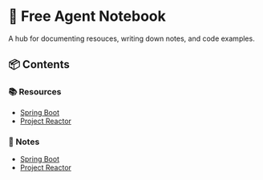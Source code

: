 
# 📓 Free Agent Notebook

A hub for documenting resouces, writing down notes, and code examples.

## 📦 Contents

### 📚 Resources

- [Spring Boot](NoteBook/Resources/SpringBoot/UsefulLinks.md)
- [Project Reactor](NoteBook/Resources/ProjectReactor/UsefulLinks.md)

### 📝 Notes

- [Spring Boot](NoteBook/Notes/SpringBoot/Contents.md)
- [Project Reactor](NoteBook/Notes/ProjectReactor/Contents.md)
